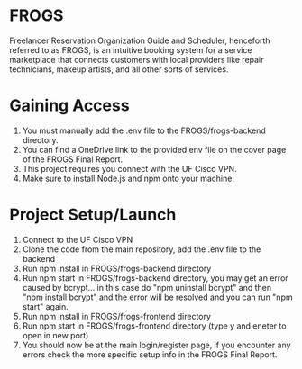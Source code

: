 # FROGS
Freelancer Reservation Organization Guide and Scheduler, henceforth referred to as FROGS, is an intuitive booking system for a service marketplace that connects customers with local providers like repair technicians, makeup artists, and all other sorts of services.

# Gaining Access
1. You must manually add the .env file to the FROGS/frogs-backend directory.
2. You can find a OneDrive link to the provided env file on the cover page of the FROGS Final Report.
3. This project requires you connect with the UF Cisco VPN.
4. Make sure to install Node.js and npm onto your machine.

# Project Setup/Launch
1. Connect to the UF Cisco VPN
2. Clone the code from the main repository, add the .env file to the backend
3. Run npm install in FROGS/frogs-backend directory
4. Run npm start in FROGS/frogs-backend directory, you may get an error caused by bcrypt... in this case do "npm uninstall bcrypt" and then "npm install bcrypt" and the error will be resolved and you can run "npm start" again. 
5. Run npm install in FROGS/frogs-frontend directory
6. Run npm start in FROGS/frogs-frontend directory (type y and eneter to open in new port)
7. You should now be at the main login/register page, if you encounter any errors check the more specific setup info in the FROGS Final Report.

